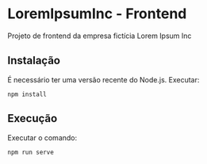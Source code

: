 # LoremIpsumInc - Frontend
Projeto de frontend da empresa fictícia Lorem Ipsum Inc

## Instalação
É necessário ter uma versão recente do Node.js.
Executar: 
```
npm install 
```
## Execução
Executar o comando:
```
npm run serve
```